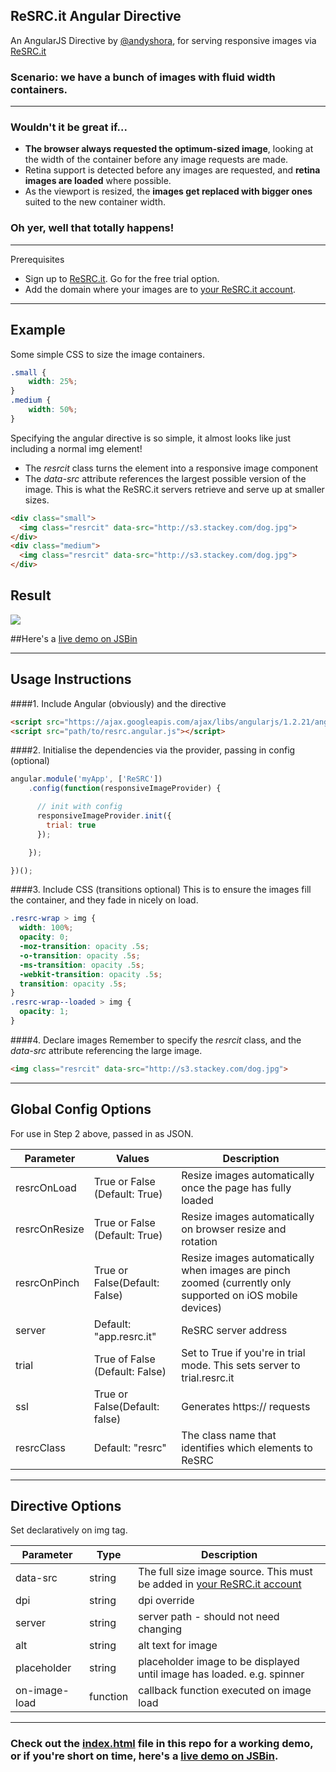 ## ReSRC.it Angular Directive

An AngularJS Directive by [@andyshora](https://twitter.com/andyshora), for serving responsive images via [ReSRC.it](http://www.resrc.it/)


### Scenario: we have a bunch of images with fluid width containers.
---
### Wouldn't it be great if...

*   **The browser always requested the optimum-sized image**, looking at the width of the container before any image requests are made.
*   Retina support is detected before any images are requested, and **retina images are loaded** where possible.
*   As the viewport is resized, the **images get replaced with bigger ones** suited to the new container width.

### Oh yer, well that totally happens!

---

Prerequisites
*   Sign up to [ReSRC.it](http://www.resrc.it/). Go for the free trial option.
*	Add the domain where your images are to [your ReSRC.it account](https://my.resrc.it/domains.aspx).

---

## Example

Some simple CSS to size the image containers.
```css
.small {
    width: 25%;
}
.medium {
    width: 50%;
}
```


Specifying the angular directive is so simple, it almost looks like just including a normal img element!

- The *resrcit* class turns the element into a responsive image component
- The *data-src* attribute references the largest possible version of the image. This is what the ReSRC.it servers retrieve and serve up at smaller sizes.

```html
<div class="small">
  <img class="resrcit" data-src="http://s3.stackey.com/dog.jpg">
</div>
<div class="medium">
  <img class="resrcit" data-src="http://s3.stackey.com/dog.jpg">
</div>
```

## Result

![](http://s3.stackey.com/demo.png)

##Here's a [live demo on JSBin](http://jsbin.com/waqek/2)

---

## Usage Instructions

####1. Include Angular (obviously) and the directive
```html
<script src="https://ajax.googleapis.com/ajax/libs/angularjs/1.2.21/angular.js"></script>
<script src="path/to/resrc.angular.js"></script>
```

####2. Initialise the dependencies via the provider, passing in config (optional)

```javascript
angular.module('myApp', ['ReSRC'])
    .config(function(responsiveImageProvider) {

      // init with config
      responsiveImageProvider.init({
        trial: true
      });

    });

})();
```
####3. Include CSS (transitions optional)
This is to ensure the images fill the container, and they fade in nicely on load.
```css
.resrc-wrap > img {
  width: 100%;
  opacity: 0;
  -moz-transition: opacity .5s;
  -o-transition: opacity .5s;
  -ms-transition: opacity .5s;
  -webkit-transition: opacity .5s;
  transition: opacity .5s;
}
.resrc-wrap--loaded > img {
  opacity: 1;
}
```
####4. Declare images
Remember to specify the *resrcit* class, and the *data-src* attribute referencing the large image.
```html
<img class="resrcit" data-src="http://s3.stackey.com/dog.jpg">
```
---

## Global Config Options
For use in Step 2 above, passed in as JSON.

| Parameter | Values | Description |
|---|----|-----|
| resrcOnLoad	| True or False (Default: True) | Resize images automatically once the page has fully loaded |
| resrcOnResize |	True or False (Default: True) |	Resize images automatically on browser resize and rotation |
| resrcOnPinch |	True or False(Default: False) |	Resize images automatically when images are pinch zoomed (currently only supported on iOS mobile devices) |
| server |	Default: "app.resrc.it" |	ReSRC server address |
| trial | True of False (Default: False) | Set to True if you're in trial mode. This sets server to trial.resrc.it |
| ssl |	True or False(Default: false) | Generates https:// requests |
| resrcClass |	Default: "resrc" |	The class name that identifies which elements to ReSRC |


---

## Directive Options
Set declaratively on img tag.

| Parameter | Type | Description |
|---|----|-----|
| data-src | string | The full size image source. This must be added in [your ReSRC.it account](https://my.resrc.it/domains.aspx) |
| dpi | string | dpi override |
| server | string | server path - should not need changing |
| alt | string | alt text for image |
| placeholder | string | placeholder image to be displayed until image has loaded. e.g. spinner |
| on-image-load | function | callback function executed on image load |

---
### Check out the [index.html](https://github.com/andyshora/resrc.angular.js/blob/master/index.html) file in this repo for a working demo, or if you're short on time, here's a [live demo on JSBin](http://jsbin.com/waqek/2).
